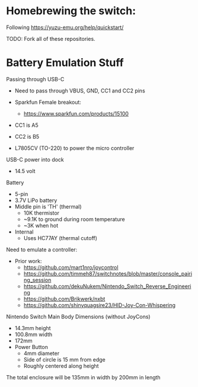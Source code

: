 # Homebrewing the switch:

Following https://yuzu-emu.org/help/quickstart/

TODO: Fork all of these repositories.


# Battery Emulation Stuff


Passing through USB-C
- Need to pass through VBUS, GND, CC1 and CC2 pins

- Sparkfun Female breakout:
    - https://www.sparkfun.com/products/15100

- CC1 is A5
- CC2 is B5


- L7805CV (TO-220) to power the micro controller


USB-C power into dock
- 14.5 volt


Battery
- 5-pin
- 3.7V LiPo battery
- Middle pin is 'TH' (thermal)
    - 10K thermistor
    - ~9.1K to ground during room temperature
    - ~3K when hot
- Internal
    - Uses HC77AY (thermal cutoff)


Need to emulate a controller:
- Prior work:
    - https://github.com/mart1nro/joycontrol
    - https://github.com/timmeh87/switchnotes/blob/master/console_pairing_session
    - https://github.com/dekuNukem/Nintendo_Switch_Reverse_Engineering
    - https://github.com/Brikwerk/nxbt
    - https://github.com/shinyquagsire23/HID-Joy-Con-Whispering

Nintendo Switch Main Body Dimensions (without JoyCons)

- 14.3mm height
- 100.8mm width
- 172mm 
- Power Button
    - 4mm diameter
    - Side of circle is 15 mm from edge
    - Roughly centered along height



The total enclosure will be 135mm in width by 200mm in length